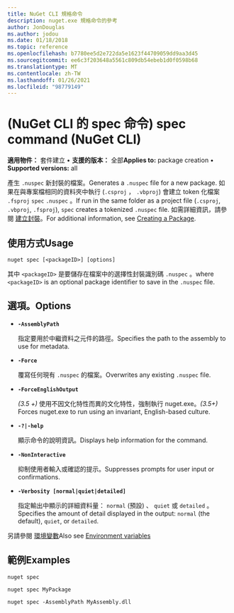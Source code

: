 ```yaml
---
title: NuGet CLI 規格命令
description: nuget.exe 規格命令的參考
author: JonDouglas
ms.author: jodou
ms.date: 01/18/2018
ms.topic: reference
ms.openlocfilehash: b7780ee5d2e722da5e1623f44709059dd9aa3d45
ms.sourcegitcommit: ee6c3f203648a5561c809db54ebeb1d0f0598b68
ms.translationtype: MT
ms.contentlocale: zh-TW
ms.lasthandoff: 01/26/2021
ms.locfileid: "98779149"
---
```

# <a name="spec-command-nuget-cli"></a><span data-ttu-id="39ec4-103"> (NuGet CLI 的 spec 命令) </span><span class="sxs-lookup"><span data-stu-id="39ec4-103">spec command (NuGet CLI)</span></span>

<span data-ttu-id="39ec4-104">**適用物件：** 套件建立 &bullet; **支援的版本：** 全部</span><span class="sxs-lookup"><span data-stu-id="39ec4-104">**Applies to:** package creation &bullet; **Supported versions:** all</span></span>

<span data-ttu-id="39ec4-105">產生 `.nuspec` 新封裝的檔案。</span><span class="sxs-lookup"><span data-stu-id="39ec4-105">Generates a `.nuspec` file for a new package.</span></span> <span data-ttu-id="39ec4-106">如果在與專案檔相同的資料夾中執行 (`.csproj` ， `.vbproj`) 會建立 token 化檔案 `.fsproj` `spec` `.nuspec` 。</span><span class="sxs-lookup"><span data-stu-id="39ec4-106">If run in the same folder as a project file (`.csproj`, `.vbproj`, `.fsproj`), `spec` creates a tokenized `.nuspec` file.</span></span> <span data-ttu-id="39ec4-107">如需詳細資訊，請參閱 [建立封裝](../../create-packages/creating-a-package.md)。</span><span class="sxs-lookup"><span data-stu-id="39ec4-107">For additional information, see [Creating a Package](../../create-packages/creating-a-package.md).</span></span>

## <a name="usage"></a><span data-ttu-id="39ec4-108">使用方式</span><span class="sxs-lookup"><span data-stu-id="39ec4-108">Usage</span></span>

```cli
nuget spec [<packageID>] [options]
```

<span data-ttu-id="39ec4-109">其中 `<packageID>` 是要儲存在檔案中的選擇性封裝識別碼 `.nuspec` 。</span><span class="sxs-lookup"><span data-stu-id="39ec4-109">where `<packageID>` is an optional package identifier to save in the `.nuspec` file.</span></span>

## <a name="options"></a><span data-ttu-id="39ec4-110">選項。</span><span class="sxs-lookup"><span data-stu-id="39ec4-110">Options</span></span>

- **`-AssemblyPath`**

  <span data-ttu-id="39ec4-111">指定要用於中繼資料之元件的路徑。</span><span class="sxs-lookup"><span data-stu-id="39ec4-111">Specifies the path to the assembly to use for metadata.</span></span>

- **`-Force`**

  <span data-ttu-id="39ec4-112">覆寫任何現有 `.nuspec` 的檔案。</span><span class="sxs-lookup"><span data-stu-id="39ec4-112">Overwrites any existing `.nuspec` file.</span></span>


- **`-ForceEnglishOutput`**

  <span data-ttu-id="39ec4-113">*(3.5 +)* 使用不因文化特性而異的文化特性，強制執行 nuget.exe。</span><span class="sxs-lookup"><span data-stu-id="39ec4-113">*(3.5+)* Forces nuget.exe to run using an invariant, English-based culture.</span></span>

- **`-?|-help`**

  <span data-ttu-id="39ec4-114">顯示命令的說明資訊。</span><span class="sxs-lookup"><span data-stu-id="39ec4-114">Displays help information for the command.</span></span>

- **`-NonInteractive`**

  <span data-ttu-id="39ec4-115">抑制使用者輸入或確認的提示。</span><span class="sxs-lookup"><span data-stu-id="39ec4-115">Suppresses prompts for user input or confirmations.</span></span>

- **`-Verbosity [normal|quiet|detailed]`**

  <span data-ttu-id="39ec4-116">指定輸出中顯示的詳細資料量： `normal` (預設) 、 `quiet` 或 `detailed` 。</span><span class="sxs-lookup"><span data-stu-id="39ec4-116">Specifies the amount of detail displayed in the output: `normal` (the default), `quiet`, or `detailed`.</span></span>

<span data-ttu-id="39ec4-117">另請參閱 [環境變數](cli-ref-environment-variables.md)</span><span class="sxs-lookup"><span data-stu-id="39ec4-117">Also see [Environment variables](cli-ref-environment-variables.md)</span></span>

## <a name="examples"></a><span data-ttu-id="39ec4-118">範例</span><span class="sxs-lookup"><span data-stu-id="39ec4-118">Examples</span></span>

```cli
nuget spec

nuget spec MyPackage

nuget spec -AssemblyPath MyAssembly.dll
```

